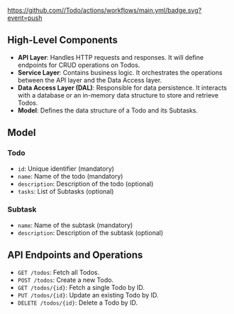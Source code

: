 
https://github.com//Todo/actions/workflows/main.yml/badge.svg?event=push

## High-Level Components

- **API Layer**: Handles HTTP requests and responses. It will define endpoints for CRUD operations on Todos.
- **Service Layer**: Contains business logic. It orchestrates the operations between the API layer and the Data Access layer.
- **Data Access Layer (DAL)**: Responsible for data persistence. It interacts with a database or an in-memory data structure to store and retrieve Todos.
- **Model**: Defines the data structure of a Todo and its Subtasks.

## Model

### Todo

- `id`: Unique identifier (mandatory)
- `name`: Name of the todo (mandatory)
- `description`: Description of the todo (optional)
- `tasks`: List of Subtasks (optional)

### Subtask

- `name`: Name of the subtask (mandatory)
- `description`: Description of the subtask (optional)

## API Endpoints and Operations

- `GET /todos`: Fetch all Todos.
- `POST /todos`: Create a new Todo.
- `GET /todos/{id}`: Fetch a single Todo by ID.
- `PUT /todos/{id}`: Update an existing Todo by ID.
- `DELETE /todos/{id}`: Delete a Todo by ID.
